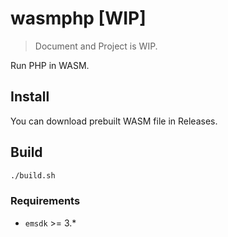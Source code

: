 # wasmphp [WIP]

> Document and Project is WIP.

Run PHP in WASM.

## Install

You can download prebuilt WASM file in Releases.

## Build

```sh
./build.sh
```

### Requirements
- `emsdk` >= 3.*